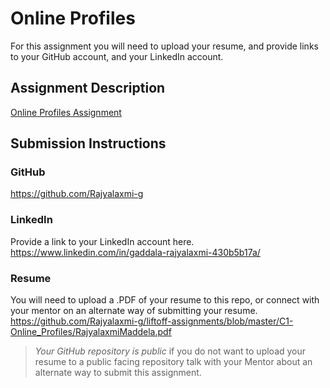 # Online Profiles
For this assignment you will need to upload your resume, and provide links to your GitHub account, and your LinkedIn account.

## Assignment Description
[Online Profiles Assignment](https://education.launchcode.org/liftoff/assignments/online-profiles/)

## Submission Instructions
 
### GitHub
https://github.com/Rajyalaxmi-g
 
### LinkedIn
Provide a link to your LinkedIn account here.
https://www.linkedin.com/in/gaddala-rajyalaxmi-430b5b17a/

### Resume
You will need to upload a .PDF of your resume to this repo, or connect with your mentor on an alternate way of submitting your resume.
https://github.com/Rajyalaxmi-g/liftoff-assignments/blob/master/C1-Online_Profiles/RajyalaxmiMaddela.pdf

> *Your GitHub repository is public* if you do not want to upload your resume to a public facing repository talk with your Mentor about an alternate way to submit this assignment.
